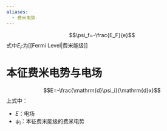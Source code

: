 ```yaml
---
aliases:
  - 费米电势
---
```


$$\psi_f=-\frac{E_F}{e}$$式中$E_F$为[[Fermi Level|费米能级]]

# 本征费米电势与电场
$$E=-\frac{\mathrm{d}\psi_i}{\mathrm{d}x}$$
上式中：
- $E$：电场
- $\psi_i$：本征费米能级的费米电势